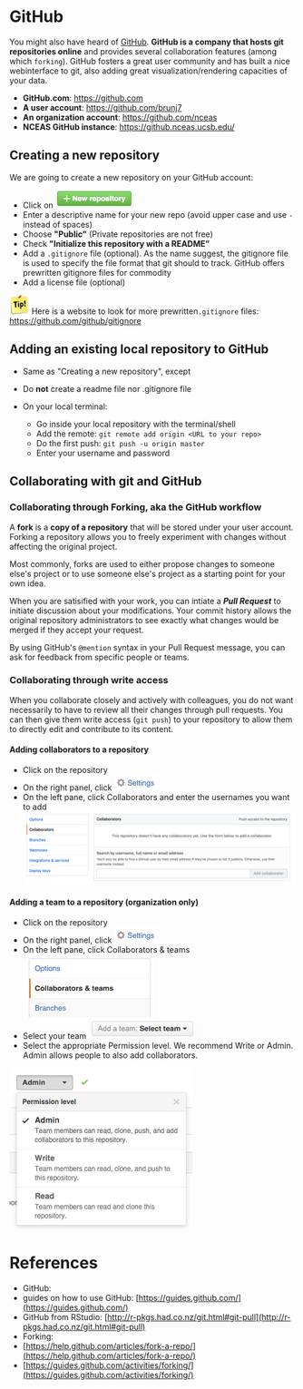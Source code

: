 GitHub
=======
	
You might also have heard of [GitHub](https://github.com). **GitHub is a company that hosts git repositories online** and provides several collaboration features (among which `forking`). GitHub fosters a great user community and has built a nice webinterface to git, also adding great visualization/rendering capacities of your data.

* **GitHub.com**: <https://github.com>
* **A user account**: <https://github.com/brunj7>
* **An organization account**: <https://github.com/nceas>
* **NCEAS GitHub instance**: <https://github.nceas.ucsb.edu/> 

## Creating a new repository

We are going to create a new repository on your GitHub account:

* Click on ![image alt text](images/image_10.png)
* Enter a descriptive name for your new repo (avoid upper case and use `-` instead of spaces)
* Choose **"Public"** (Private repositories are not free)
* Check **"Initialize this repository with a README”**
* Add a `.gitignore` file (optional). As the name suggest, the gitignore file is used to specify the file format that git should to track. GitHub offers prewritten gitignore files for commodity
* Add a license file (optional)

<img style="align: left;width: 35px;" src=images/tip.png /> Here is a website to look for more prewritten`.gitignore` files: <https://github.com/github/gitignore>


## Adding an existing local repository to GitHub

* Same as "Creating a new repository", except
* Do **not** create a readme file nor .gitignore file
* On your local terminal:

    * Go inside your local repository with the terminal/shell
    * Add the remote: `git remote add origin <URL to your repo>`
    * Do the first push: `git push -u origin master`
    * Enter your username and password




## Collaborating with git and GitHub

### Collaborating through Forking, aka the GitHub workflow

A **fork** is a **copy of a repository** that will be stored under your user account. Forking a repository allows you to freely experiment with changes without affecting the original project.

Most commonly, forks are used to either propose changes to someone else's project or to use someone else's project as a starting point for your own idea.

When you are satisified with your work, you can intiate a ***Pull Request*** to initiate discussion about your modifications. Your commit history allows the original repository administrators to see exactly what changes would be merged if they accept your request.  

By using GitHub's `@mention` syntax in your Pull Request message, you can ask for feedback from specific people or teams.

### Collaborating through write access

When you collaborate closely and actively with colleagues, you do not want necessarily to have to review all their changes through pull requests. You can then give them write access (`git push`) to your repository to allow them to directly edit and contribute to its content.

#### Adding collaborators to a repository 

* Click on the repository
* On the right panel, click ![image alt text](images/image_11.png)
* On the left pane, click Collaborators and enter the usernames you want to add![collaborators](images/github_collaborators.png) 

#### Adding a team to a repository (organization only)

* Click on the repository
* On the right panel, click ![image alt text](images/image_11.png)
* On the left pane, click Collaborators & teams ![image alt text](images/image_12.png)
* Select your team ![image alt text](images/image_13.png)
* Select the appropriate Permission level. We recommend Write or Admin. Admin allows people to also add collaborators. 

![image alt text](images/image_14.png)


# References

- GitHub:
 - guides on how to use GitHub: [https://guides.github.com/](https://guides.github.com/)
 - GitHub from RStudio: [http://r-pkgs.had.co.nz/git.html#git-pull](http://r-pkgs.had.co.nz/git.html#git-pull)
- Forking:
 - [https://help.github.com/articles/fork-a-repo/](https://help.github.com/articles/fork-a-repo/)
 - [https://guides.github.com/activities/forking/](https://guides.github.com/activities/forking/)